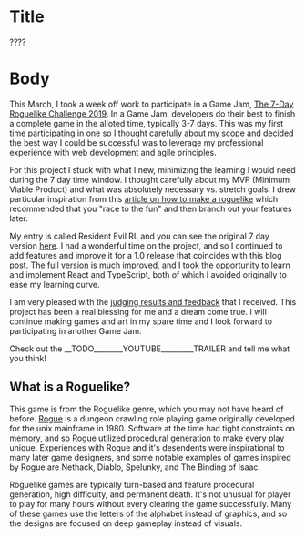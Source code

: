 # Title

????

# Body

This March, I took a week off work to participate in a Game Jam,  [The 7-Day Roguelike Challenge 2019](https://itch.io/jam/7drl-challenge-2019).  In a Game Jam, developers do their best to finish a complete game in the alloted time, typically 3-7 days.  This was my first time participating in one so I thought carefully about my scope and decided the best way I could be successful was to leverage my professional experience with web development and agile principles.

For this project I stuck with what I new, minimizing the learning I would need during the 7 day time window.  I thought carefully about my MVP (Minimum Viable Product) and what was absolutely necessary vs. stretch goals.  I drew particular inspiration from this [article on how to make a roguelike](https://www.gridsagegames.com/blog/2018/10/how-to-make-a-roguelike/) which recommended that you "race to the fun" and then branch out your features later.

My entry is called Resident Evil RL and you can see the original 7 day version [here](https://samspot.itch.io/rerl).  I had a wonderful time on the project, and so I continued to add features and improve it for a 1.0 release that coincides with this blog post.  The [full version](https://samspot.itch.io/resident-evil-rl) is much improved, and I took the opportunity to learn and implement React and TypeScript, both of which I avoided originally to ease my learning curve.  

I am very pleased with the [judging results and feedback](https://itch.io/jam/7drl-challenge-2019/rate/380420) that I received.  This project has been a real blessing for me and a dream come true.  I will continue making games and art in my spare time and I look forward to participating in another Game Jam.

Check out the __TODO________YOUTUBE_________TRAILER and tell me what you think!

## What is a Roguelike?

This game is from the Roguelike genre, which you may not have heard of before.  [Rogue](https://en.wikipedia.org/wiki/Rogue_(video_game)) is a dungeon crawling role playing game originally developed for the unix mainframe in 1980.  Software at the time had tight constraints on memory, and so Rogue utilized [procedural generation](https://en.wikipedia.org/wiki/Procedural_generation) to make every play unique.  Experiences with Rogue and it's desendents were inspirational to many later game designers, and some notable examples of games inspired by Rogue are Nethack, Diablo, Spelunky, and The Binding of Isaac.  

Roguelike games are typically turn-based and feature procedural generation, high difficulty, and permanent death.  It's not unusual for player to play for many hours without every clearing the game successfully.  Many of these games use the letters of the alphabet instead of graphics, and so the designs are focused on deep gameplay instead of visuals.
